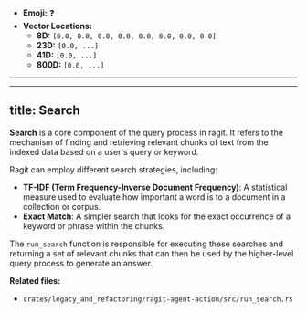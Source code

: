 - **Emoji:** ❓
- **Vector Locations:**
    - **8D:** `[0.0, 0.0, 0.0, 0.0, 0.0, 0.0, 0.0, 0.0]`
    - **23D:** `[0.0, ...]`
    - **41D:** `[0.0, ...]`
    - **800D:** `[0.0, ...]`

---

---
title: Search
---

**Search** is a core component of the query process in ragit. It refers to the mechanism of finding and retrieving relevant chunks of text from the indexed data based on a user's query or keyword.

Ragit can employ different search strategies, including:

*   **TF-IDF (Term Frequency-Inverse Document Frequency)**: A statistical measure used to evaluate how important a word is to a document in a collection or corpus.
*   **Exact Match**: A simpler search that looks for the exact occurrence of a keyword or phrase within the chunks.

The `run_search` function is responsible for executing these searches and returning a set of relevant chunks that can then be used by the higher-level query process to generate an answer.

**Related files:**
- `crates/legacy_and_refactoring/ragit-agent-action/src/run_search.rs`
